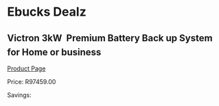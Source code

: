 
# Ebucks Dealz
## Victron 3kW  Premium Battery Back up System for Home or business
[Product Page](https://www.ebucks.com/web/shop/productSelected.do?prodId=1231050726&catId=854105660)

Price: R97459.00

Savings: 


	